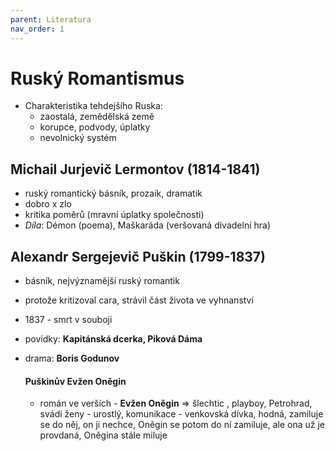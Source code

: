 ```yaml
---
parent: Literatura
nav_order: 1
---
```

# Ruský Romantismus
- Charakteristika tehdejšího Ruska:
	- zaostalá, zemědělská země
	- korupce, podvody, úplatky
	- nevolnický systém

## Michail Jurjevič Lermontov (1814-1841)
- ruský romantický básník, prozaik, dramatik
- dobro x zlo
- kritika poměrů (mravní úplatky společnosti)
- *Díla*: Démon (poema), Maškaráda (veršovaná divadelní hra)

## Alexandr Sergejevič Puškin (1799-1837)
- básník, nejvýznamější ruský romantik
- protože kritizoval cara, strávil část života ve vyhnanství
- 1837 - smrt v souboji
- povídky: **Kapitánská dcerka, Piková Dáma**
- drama: **Boris Godunov**

	#### Puškinův Evžen Oněgin
	- román ve verších - **Evžen Oněgin** => šlechtic , playboy, Petrohrad, svádí ženy - urostlý, komunikace - venkovská dívka, hodná, zamiluje se do něj, on ji nechce, Oněgin se potom do ní zamiluje, ale ona už je provdaná, Oněgina stále miluje
